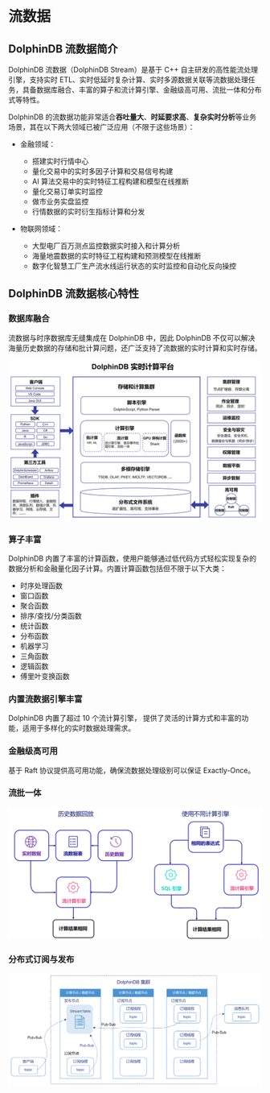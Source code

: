 # 流数据

## DolphinDB 流数据简介

DolphinDB 流数据（DolphinDB Stream）是基于 C++ 自主研发的高性能流处理引擎，支持实时
ETL、实时低延时复杂计算、实时多源数据关联等流数据处理任务，具备数据库融合、丰富的算子和流计算引擎、金融级高可用、流批一体和分布式等特性。

DolphinDB
的流数据功能非常适合**吞吐量大**、**时延要求高**、**复杂实时分析**等业务场景，其在以下两大领域已被广泛应用（不限于这些场景）：

* 金融领域：

  + 搭建实时行情中心
  + 量化交易中的实时多因子计算和交易信号构建
  + AI 算法交易中的实时特征工程构建和模型在线推断
  + 量化交易订单实时监控
  + 做市业务实盘监控
  + 行情数据的实时衍生指标计算和分发
* 物联网领域：

  + 大型电厂百万测点监控数据实时接入和计算分析
  + 海量地震数据的实时特征工程构建和预测模型在线推断
  + 数字化智慧工厂生产流水线运行状态的实时监控和自动化反向操控

## DolphinDB 流数据核心特性

### 数据库融合

流数据与时序数据库无缝集成在 DolphinDB 中，因此 DolphinDB
不仅可以解决海量历史数据的存储和批计算问题，还广泛支持了流数据的实时计算和实时存储。

![](images/stream_1.png)

### 算子丰富

DolphinDB 内置了丰富的计算函数，使用户能够通过低代码方式轻松实现复杂的数据分析和金融量化因子计算。内置计算函数包括但不限于以下大类：

* 时序处理函数
* 窗口函数
* 聚合函数
* 排序/查找/分类函数
* 统计函数
* 分布函数
* 机器学习
* 三角函数
* 逻辑函数
* 傅里叶变换函数

### 内置流数据引擎丰富

DolphinDB 内置了超过 10 个流计算引擎， 提供了灵活的计算方式和丰富的功能，适用于多样化的实时数据处理需求。

### 金融级高可用

基于 Raft 协议提供高可用功能，确保流数据处理级别可以保证 Exactly-Once。

### 流批一体

![](images/stream_2.png)

### 分布式****订阅与发布****

![](images/stream_3.png)

